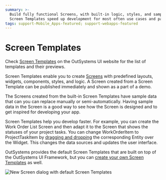 ```yaml
---
summary: >-
  Build fully functional Screens, with built-in logic, styles, and sample data.
  Screen Templates speed up development for most often use cases and patterns.
tags: support-Mobile_Apps-featured; support-webapps-featured
---
```


# Screen Templates

 Check [Screen Templates](https://outsystemsui.outsystems.com/OutSystemsUIWebsite/ScreenOverview) on the OutSystems UI website for the list of templates and their previews.

Screen Templates enable you to create [Screens](../screens/intro.md) with predefined layouts, widgets, components, styles, and logic. A Screen created from a Screen Template can be published immediately and shown as a part of a demo.

The Screens created from the built-in Screen Templates have sample data that can you can replace manually or semi-automatically. Having sample data in the Screen is a good way to see how the Screen is designed and to get inspired for developing your app.

Screen Templates help you develop faster. For example, you can create the Work Order List Screen and then adapt it to the Screen that shows the statuses of your project tasks. You can change WorkOrderItem to ProjectTaskItem by [dragging and dropping](https://github.com/danielmarquespt/docs-product/tree/e7ea3f444d5129dab245c69ab72ae091554bc4fb/src/develop/ui/screen-templates-use/replace-data.md%3E) the corresponding Entity over the Widget. This changes the data sources and updates the user interface.

OutSystems provides the default Screen Templates that are built on top of the OutSystems UI Framework, but you can [create your own Screen Templates](https://github.com/danielmarquespt/docs-product/tree/e7ea3f444d5129dab245c69ab72ae091554bc4fb/src/develop/ui/screen-templates-create/intro.md%3E) as well.

![New Screen dialog with default Screen Templates](https://github.com/danielmarquespt/docs-product/tree/e7ea3f444d5129dab245c69ab72ae091554bc4fb/src/develop/ui/screen-templates-use/images/new-screen-window-mobile.png?width=600)

